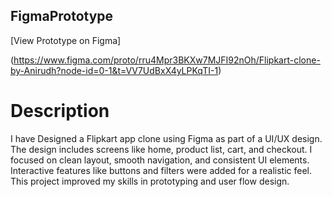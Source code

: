 ## FigmaPrototype
[View Prototype on Figma]

(https://www.figma.com/proto/rru4Mpr3BKXw7MJFI92nOh/Flipkart-clone-by-Anirudh?node-id=0-1&t=VV7UdBxX4yLPKqTI-1)

# Description
I have Designed a Flipkart app clone using Figma as part of a UI/UX design.
The design includes screens like home, product list, cart, and checkout.
I focused on clean layout, smooth navigation, and consistent UI elements.
Interactive features like buttons and filters were added for a realistic feel.
This project improved my skills in prototyping and user flow design.
